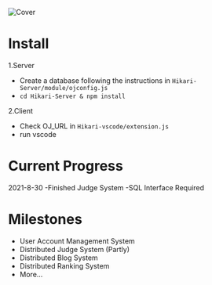 ![Cover](https://camo.githubusercontent.com/ab6d7d5aa55302d5abe4de36e388095975733043acbd8536869c44b06159dffe/687474703a2f2f312e3131362e3231372e39372f48696b6172695f436f7665725f736d616c6c2e706e67)

# Install

1.Server

- Create a database following the instructions in `Hikari-Server/module/ojconfig.js`
- `cd Hikari-Server & npm install`

2.Client

- Check OJ_URL in `Hikari-vscode/extension.js`
- run vscode

# Current Progress

2021-8-30 -Finished Judge System -SQL Interface Required

# Milestones

-  User Account Management System
-  Distributed Judge System (Partly)
-  Distributed Blog System
-  Distributed Ranking System
- More...
